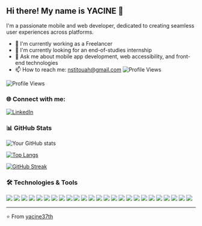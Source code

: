 ## Hi there! My name is YACINE 👋

I'm a passionate mobile and web developer, dedicated to creating seamless user experiences across platforms.

- 🔭 I'm currently working as a Freelancer
- 🌱 I'm currently looking for an end-of-studies internship
- 💬 Ask me about mobile app development, web accessibility, and front-end technologies
- 📫 How to reach me: nstitouah@gmail.com
![Profile Views](https://komarev.com/ghpvc/?username=yacine37th&color=brightgreen)

![Profile Views](https://profile-counter.glitch.me/yacine37th/count.svg)

### 🌐 Connect with me:
[![LinkedIn](https://img.shields.io/badge/LinkedIn-0077B5?style=for-the-badge&logo=linkedin&logoColor=white)](https://www.linkedin.com/in/titouah-yacine-721a17295/)

### 📊 GitHub Stats

![Your GitHub stats](https://github-readme-stats.vercel.app/api?username=yacine37th&show_icons=true&theme=radical)

[![Top Langs](https://github-readme-stats.vercel.app/api/top-languages/?username=yacine37th&layout=compact&theme=radical)](https://github.com/anuraghazra/github-readme-stats)

[![GitHub Streak](https://github-readme-streak-stats.herokuapp.com/?user=yacine37th&theme=radical)](https://git.io/streak-stats)



### 🛠️ Technologies & Tools
![](https://img.shields.io/badge/Code-JavaScript-informational?style=flat&logo=javascript&logoColor=white&color=2bbc8a)
![](https://img.shields.io/badge/Code-React-informational?style=flat&logo=react&logoColor=white&color=2bbc8a)
![](https://img.shields.io/badge/Code-React_Native-informational?style=flat&logo=react&logoColor=white&color=2bbc8a)
![](https://img.shields.io/badge/Code-HTML5-informational?style=flat&logo=html5&logoColor=white&color=2bbc8a)
![](https://img.shields.io/badge/Code-CSS3-informational?style=flat&logo=css3&logoColor=white&color=2bbc8a)
![](https://img.shields.io/badge/Tools-Git-informational?style=flat&logo=git&logoColor=white&color=2bbc8a)
![](https://img.shields.io/badge/Database-Cassandra-informational?style=flat&logo=apache-cassandra&logoColor=white&color=2bbc8a)
![](https://img.shields.io/badge/Database-MongoDB-informational?style=flat&logo=mongodb&logoColor=white&color=2bbc8a)
![](https://img.shields.io/badge/Framework-Laravel-informational?style=flat&logo=laravel&logoColor=white&color=2bbc8a)
![](https://img.shields.io/badge/Database-Neo4j-informational?style=flat&logo=neo4j&logoColor=white&color=2bbc8a)
![](https://img.shields.io/badge/Database-MySQL-informational?style=flat&logo=mysql&logoColor=white&color=2bbc8a)
![](https://img.shields.io/badge/Database-SQLite-informational?style=flat&logo=sqlite&logoColor=white&color=2bbc8a)
![](https://img.shields.io/badge/Tools-Docker-informational?style=flat&logo=docker&logoColor=white&color=2bbc8a)
![](https://img.shields.io/badge/Code-Flutter-informational?style=flat&logo=flutter&logoColor=white&color=2bbc8a)
![](https://img.shields.io/badge/Code-Dart-informational?style=flat&logo=dart&logoColor=white&color=2bbc8a)
![](https://img.shields.io/badge/Tools-Vercel-informational?style=flat&logo=vercel&logoColor=white&color=2bbc8a)
![](https://img.shields.io/badge/Tools-Firebase-informational?style=flat&logo=firebase&logoColor=white&color=2bbc8a)
![](https://img.shields.io/badge/Code-Python-informational?style=flat&logo=python&logoColor=white&color=2bbc8a)
![](https://img.shields.io/badge/Code-Java-informational?style=flat&logo=java&logoColor=white&color=2bbc8a)
![](https://img.shields.io/badge/Code-C-informational?style=flat&logo=c&logoColor=white&color=2bbc8a)
![](https://img.shields.io/badge/Code-LaTeX-informational?style=flat&logo=latex&logoColor=white&color=2bbc8a)
![](https://img.shields.io/badge/Framework-Spring_Boot-informational?style=flat&logo=spring-boot&logoColor=white&color=2bbc8a)
![](https://img.shields.io/badge/CSS-Tailwind_CSS-informational?style=flat&logo=tailwind-css&logoColor=white&color=2bbc8a)
![](https://img.shields.io/badge/Tools-Vite-informational?style=flat&logo=vite&logoColor=white&color=2bbc8a)
![](https://img.shields.io/badge/Tools-Postman-informational?style=flat&logo=postman&logoColor=white&color=2bbc8a)

---
⭐️ From [yacine37th](https://github.com/yacine37th)
